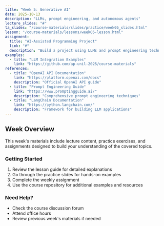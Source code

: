 ```yaml
---
title: "Week 5: Generative AI"
date: 2025-10-13
description: "LLMs, prompt engineering, and autonomous agents"
lecture_slides: "#"
ta_slides: "/course-materials/slides/practice/week05_slides.html"
lesson: "/course-materials/lessons/week05-lesson.html"
assignment:
  title: "AI-Assisted Programming Project"
  link: "#"
  description: "Build a project using LLMs and prompt engineering techniques"
examples:
  - title: "LLM Integration Examples"
    link: "https://github.com/ap-unil-2025/course-materials"
references:
  - title: "OpenAI API Documentation"
    link: "https://platform.openai.com/docs"
    description: "Official OpenAI API guide"
  - title: "Prompt Engineering Guide"
    link: "https://www.promptingguide.ai/"
    description: "Comprehensive prompt engineering techniques"
  - title: "LangChain Documentation"
    link: "https://python.langchain.com/"
    description: "Framework for building LLM applications"
---
```


## Week Overview

This week's materials include lecture content, practice exercises, and assignments designed to build your understanding of the covered topics.

### Getting Started

1. Review the lesson guide for detailed explanations
2. Go through the practice slides for hands-on examples  
3. Complete the weekly assignment
4. Use the course repository for additional examples and resources

### Need Help?

- Check the course discussion forum
- Attend office hours
- Review previous week's materials if needed

